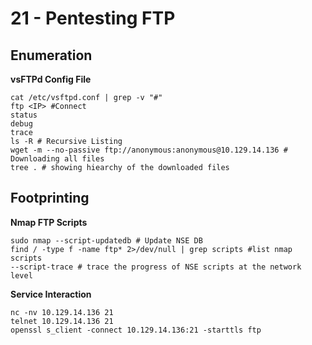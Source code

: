 # 21 - Pentesting FTP

## Enumeration

**vsFTPd Config File**

```
cat /etc/vsftpd.conf | grep -v "#"
ftp <IP> #Connect
status
debug
trace
ls -R # Recursive Listing
wget -m --no-passive ftp://anonymous:anonymous@10.129.14.136 # Downloading all files
tree . # showing hiearchy of the downloaded files
```

## Footprinting

**Nmap FTP Scripts**

```
sudo nmap --script-updatedb # Update NSE DB
find / -type f -name ftp* 2>/dev/null | grep scripts #list nmap scripts
--script-trace # trace the progress of NSE scripts at the network level
```

**Service Interaction**

```
nc -nv 10.129.14.136 21
telnet 10.129.14.136 21
openssl s_client -connect 10.129.14.136:21 -starttls ftp
```
